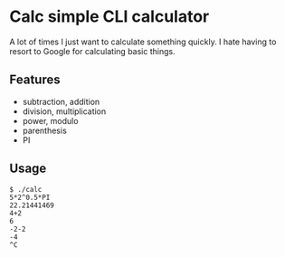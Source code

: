 # Calc simple CLI calculator

A lot of times I just want to calculate something quickly.
I hate having to resort to Google for calculating basic things.

## Features

* subtraction, addition
* division, multiplication
* power, modulo
* parenthesis
* PI

## Usage

```
$ ./calc 
5*2^0.5*PI
22.21441469
4+2
6
-2-2
-4
^C
```
